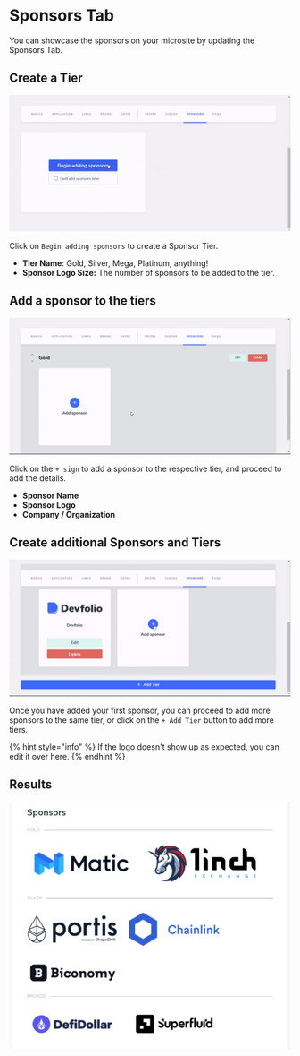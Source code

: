 # Sponsors Tab

You can showcase the sponsors on your microsite by updating the Sponsors Tab.

## Create a Tier

![](../../.gitbook/assets/sponsors-p1.gif)

Click on `Begin adding sponsors` to create a Sponsor Tier.

* **Tier Name**: Gold, Silver, Mega, Platinum, anything!
* **Sponsor Logo Size:** The number of sponsors to be added to the tier.

## Add a sponsor to the tiers

![](../../.gitbook/assets/sponsors-p2.gif)

Click on the `+ sign` to add a sponsor to the respective tier, and proceed to add the details.

* **Sponsor Name**
* **Sponsor Logo**
* **Company / Organization**

## Create additional Sponsors and Tiers

![](../../.gitbook/assets/sponsors-p3.gif)

Once you have added your first sponsor, you can proceed to add more sponsors to the same tier, or click on the `+ Add Tier` button to add more tiers.

{% hint style="info" %}
If the logo doesn't show up as expected, you can edit it over here.
{% endhint %}

## Results

![](../../.gitbook/assets/image%20%28122%29.png)


